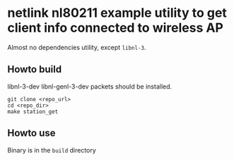 # netlink nl80211 example utility to get client info connected to wireless AP 
Almost no dependencies utility, except `libnl-3`.

## Howto build
libnl-3-dev libnl-genl-3-dev packets should be installed.
```
git clone <repo_url>
cd <repo_dir>
make station_get
```
## Howto use


Binary is in the `build` directory
